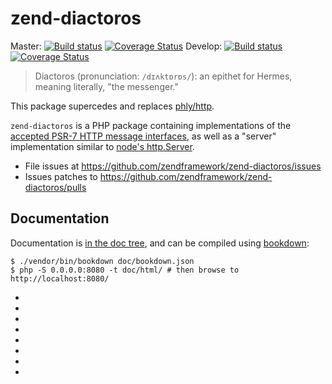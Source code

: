 # zend-diactoros

Master:
[![Build status][Master image]][Master]
[![Coverage Status][Master coverage image]][Master coverage]
Develop:
[![Build status][Develop image]][Develop]
[![Coverage Status][Develop coverage image]][Develop coverage]

> Diactoros (pronunciation: `/dɪʌktɒrɒs/`): an epithet for Hermes, meaning literally, "the messenger."

This package supercedes and replaces [phly/http](https://github.com/phly/http).

`zend-diactoros` is a PHP package containing implementations of the [accepted PSR-7 HTTP message interfaces](https://github.com/php-fig/fig-standards/blob/master/accepted/PSR-7-http-message.md), as well as a "server" implementation similar to [node's http.Server](http://nodejs.org/api/http.html).

* File issues at https://github.com/zendframework/zend-diactoros/issues
* Issues patches to https://github.com/zendframework/zend-diactoros/pulls

## Documentation

Documentation is [in the doc tree](doc/), and can be compiled using
[bookdown](http://bookdown.io):

```console
$ ./vendor/bin/bookdown doc/bookdown.json
$ php -S 0.0.0.0:8080 -t doc/html/ # then browse to http://localhost:8080/
```

-  [Master]: https://travis-ci.org/zendframework/zend-diactoros
-  [Master image]: https://secure.travis-ci.org/zendframework/zend-diactoros.svg?branch=master
-  [Master coverage image]: https://img.shields.io/coveralls/zendframework/zend-diactoros/master.svg
-  [Master coverage]: https://coveralls.io/r/zendframework/zend-diactoros?branch=master
-  [Develop]: https://github.com/zendframeowork/zend-diactoros/tree/develop
-  [Develop image]:  https://secure.travis-ci.org/zendframework/zend-diactoros.svg?branch=develop
-  [Develop coverage image]: https://coveralls.io/repos/zendframework/zend-diactoros/badge.svg?branch=develop
-  [Develop coverage]: https://coveralls.io/r/zendframework/zend-diactoros?branch=develop
